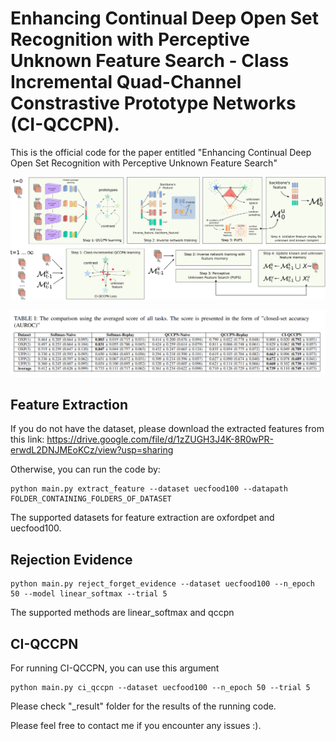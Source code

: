 # Enhancing Continual Deep Open Set Recognition with Perceptive Unknown Feature Search - Class Incremental Quad-Channel Constrastive Prototype Networks (CI-QCCPN).

This is the official code for the paper entitled "Enhancing Continual Deep Open Set Recognition with Perceptive Unknown Feature Search"

![MarineGEO circle logo](/ci_qccpn.jpg)

![MarineGEO circle logo](/overall_results.png)

## Feature Extraction
If you do not have the dataset, please download the extracted features from this link: https://drive.google.com/file/d/1zZUGH3J4K-8R0wPR-erwdL2DNJMEoKCz/view?usp=sharing

Otherwise, you can run the code by:

```
python main.py extract_feature --dataset uecfood100 --datapath FOLDER_CONTAINING_FOLDERS_OF_DATASET
```

The supported datasets for feature extraction are oxfordpet and uecfood100.

## Rejection Evidence

```
python main.py reject_forget_evidence --dataset uecfood100 --n_epoch 50 --model linear_softmax --trial 5
```

The supported methods are linear_softmax and qccpn

## CI-QCCPN

For running CI-QCCPN, you can use this argument
```
python main.py ci_qccpn --dataset uecfood100 --n_epoch 50 --trial 5
```

Please check "_result" folder for the results of the running code.

Please feel free to contact me if you encounter any issues :).
